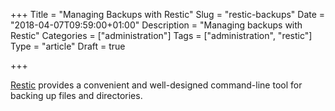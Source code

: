 +++
Title = "Managing Backups with Restic"
Slug = "restic-backups"
Date = "2018-04-07T09:59:00+01:00"
Description = "Managing backups with Restic"
Categories = ["administration"]
Tags = ["administration", "restic"]
Type = "article"
Draft = true

+++

[Restic](https://restic.net/) provides a convenient and well-designed  command-line tool for backing up files and directories.

<!--more-->

